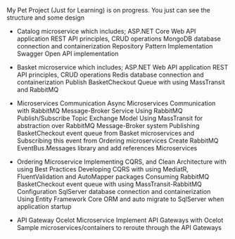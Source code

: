 My Pet Project (Just for Learning) is on progress. You just can see the structure and some design

- Catalog microservice which includes;
    ASP.NET Core Web API application
    REST API principles, CRUD operations
    MongoDB database connection and containerization
    Repository Pattern Implementation
    Swagger Open API implementation

- Basket microservice which includes;
    ASP.NET Web API application
    REST API principles, CRUD operations
    Redis database connection and containerization
    Publish BasketCheckout Queue with using MassTransit and RabbitMQ

- Microservices Communication
    Async Microservices Communication with RabbitMQ Message-Broker Service
    Using RabbitMQ Publish/Subscribe Topic Exchange Model
    Using MassTransit for abstraction over RabbitMQ Message-Broker system
    Publishing BasketCheckout event queue from Basket microservices and Subscribing this event from Ordering microservices
    Create RabbitMQ EventBus.Messages library and add references Microservices

- Ordering Microservice
    Implementing CQRS, and Clean Architecture with using Best Practices
    Developing CQRS with using MediatR, FluentValidation and AutoMapper packages
    Consuming RabbitMQ BasketCheckout event queue with using MassTransit-RabbitMQ Configuration
    SqlServer database connection and containerization
    Using Entity Framework Core ORM and auto migrate to SqlServer when application startup

- API Gateway Ocelot Microservice
    Implement API Gateways with Ocelot
    Sample microservices/containers to reroute through the API Gateways
